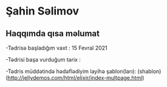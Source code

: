 # Şahin Səlimov

## Haqqımda qısa məlumat

-Tədrisə başladığım vaxt : 15 Fevral 2021

-Tədrisi başa vurduğum tarix :

-Tədris müddətində hədəflədiyim layihə şablon(ları):
(shablon)
(http://jellydemos.com/html/elixir/index-multpage.html)
